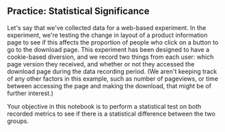 ## Practice: Statistical Significance
Let's say that we've collected data for a web-based experiment. In the experiment, we're testing the change in layout of a product information page to see if this affects the proportion of people who click on a button to go to the download page. This experiment has been designed to have a cookie-based diversion, and we record two things from each user: which page version they received, and whether or not they accessed the download page during the data recording period. (We aren't keeping track of any other factors in this example, such as number of pageviews, or time between accessing the page and making the download, that might be of further interest.)

Your objective in this notebook is to perform a statistical test on both recorded metrics to see if there is a statistical difference between the two groups.
